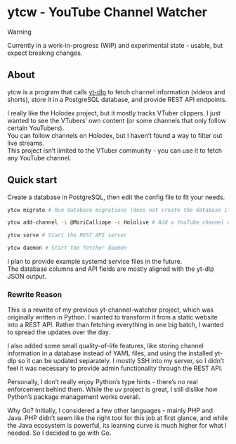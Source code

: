 # ytcw - YouTube Channel Watcher

> [!WARNING]
>
> Currently in a work-in-progress (WIP) and experimental state - usable, but expect breaking changes.

## About

ytcw is a program that calls [yt-dlp](https://github.com/yt-dlp/yt-dlp) to fetch channel information (videos and shorts), store it in a PostgreSQL database, and provide REST API endpoints.

I really like the Holodex project, but it mostly tracks VTuber clippers. I just wanted to see the VTubers’ own content (or some channels that only follow certain YouTubers).  
You can follow channels on Holodex, but I haven’t found a way to filter out live streams.  
This project isn’t limited to the VTuber community - you can use it to fetch any YouTube channel.

## Quick start

Create a database in PostgreSQL, then edit the config file to fit your needs.

```sh
ytcw migrate # Run database migrations (does not create the database itself)
```

```sh
ytcw add-channel -i @MoriCalliope -c Hololive # Add a YouTube channel with a category
```

```sh
ytcw serve # Start the REST API server
```

```sh
ytcw daemon # Start the fetcher daemon
```

I plan to provide example systemd service files in the future.  
The database columns and API fields are mostly aligned with the yt-dlp JSON output.

### Rewrite Reason

This is a rewrite of my previous yt-channel-watcher project, which was originally written in Python.
I wanted to transform it from a static website into a REST API. Rather than fetching everything in one big batch, I wanted to spread the updates over the day.

I also added some small quality-of-life features, like storing channel information in a database instead of YAML files, and using the installed yt-dlp so it can be updated separately.
I mostly SSH into my server, so I didn’t feel it was necessary to provide admin functionality through the REST API.

Personally, I don’t really enjoy Python’s type hints - there’s no real enforcement behind them. While the uv project is great, I still dislike how Python’s package management works overall.

Why Go?
Initially, I considered a few other languages - mainly PHP and Java. PHP didn’t seem like the right tool for this job at first glance, and while the Java ecosystem is powerful, its learning curve is much higher for what I needed. So I decided to go with Go.

